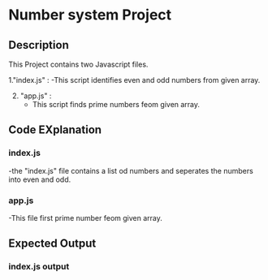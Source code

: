 # Number system Project
## Description
This Project contains two Javascript files.

1."index.js" :
-This script identifies even and odd numbers from given array.

2. "app.js" :
   - This script finds prime numbers feom given array.

## Code EXplanation
### index.js
-the "index.js" file contains a list od numbers and seperates the numbers into even and odd.
### app.js
-This file first prime number feom given array.
## Expected Output
### index.js output
